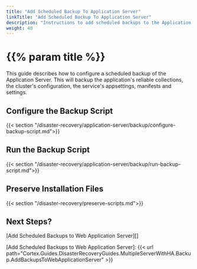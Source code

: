 ```yaml
---
title: "Add Scheduled Backup To Application Server"
linkTitle: "Add Scheduled Backup To Application Server"
description: "Instructions to add scheduled backups to the Application Server."
weight: 40
---
```


# {{% param title %}}

This guide describes how to configure a scheduled backup of the Application Server. This will backup the application's reliable collections, the cluster's configuration, the service's appsettings, manifests and settings.

## Configure the Backup Script

{{< section "/disaster-recovery/application-server/backup/configure-backup-script.md">}}

## Run the Backup Script

{{< section "/disaster-recovery/application-server/backup/run-backup-script.md">}}

## Preserve Installation Files

{{< section "/disaster-recovery/preserve-scripts.md">}}

## Next Steps?

[Add Scheduled Backups to Web Application Server][]

[Add Scheduled Backups to Web Application Server]: {{< url path="Cortex.Guides.DisasterRecoveryGuides.MultipleServerWithHA.Backup.AddBackupsToWebApplicationServer" >}}